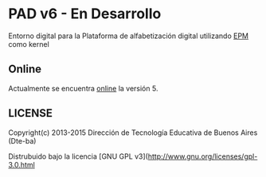 # PAD v6 - En Desarrollo

Entorno digital para la Plataforma de alfabetización digital utilizando [EPM](https://github.com/Dte-ba/epm) como kernel

## Online

Actualmente se encuentra [online](http://pad.nticx.net/) la versión 5.

## LICENSE

Copyright(c) 2013-2015 Dirección de Tecnología Educativa de Buenos Aires (Dte-ba)

Distrubuido bajo la licencia [GNU GPL v3](http://www.gnu.org/licenses/gpl-3.0.html